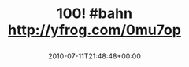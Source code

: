 ---
retweeted: false
source: <a href="http://twitter.com" rel="nofollow">Tweetie for Mac</a>
entities:
  hashtags:
  - text: bahn
    indices:
    - '5'
    - '10'
  symbols: []
  user_mentions: []
  urls: []
display_text_range:
- '0'
- '35'
favorite_count: '0'
id_str: '18306032990'
truncated: false
retweet_count: '0'
id: '18306032990'
created_at: Sun Jul 11 21:48:48 +0000 2010
favorited: false
full_text: '100! #bahn  http://yfrog.com/0mu7op'
lang: und
tags:
- bahn
- pesos/twitter
date: '2010-07-11T21:48:48+00:00'
src: https://twitter.com/bascht/status/18306032990
original_url: https://twitter.com/bascht/status/18306032990
type: twitter_tweet
text: '100! #bahn  http://yfrog.com/0mu7op'
title: '100! #bahn  http://yfrog.com/0mu7op

  '

---